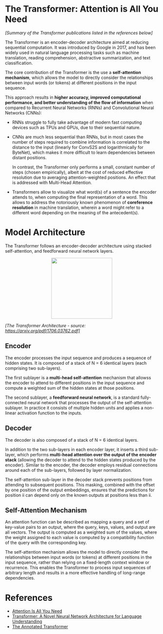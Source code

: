 # The Transformer: Attention is All You Need
*[Summary of the Transformer publications listed in the references below]*

The Transformer is an encoder-decoder architecture aimed at reducing sequential computation. It was introduced by Google in 2017, and has been widely used in natural language processing tasks such as machine translation, reading comprehension, abstractive summarization, and text classification.

The core contribution of the Transformer is the use a **self-attention mechanism**, which allows the model to directly consider the relationships between input words (or tokens) at different positions in the input sequence.

This approach results in **higher accuracy, improved computational performance, and better understanding of the flow of information** when compared to Recurrent Neural Networks (RNNs) and Convolutional Neural Networks (CNNs):
- RNNs struggle to fully take advantage of modern fast computing devices such as TPUs and GPUs, due to their sequential nature. 
- CNNs are much less sequential than RNNs, but in most cases the number of steps required to combine information is correlated to the distance to the input (linearly for ConvS2S and logarithmically for ByteNet), which makes it more difficult to learn dependencies between distant positions.  

    In contrast, the Transformer only performs a small, constant number of steps (chosen empirically), albeit at the cost of reduced effective resolution due to averaging attention-weighted positions. An effect that is addressed with Multi-Head Attention.
- Transformers allow to visualize what word(s) of a sentence the encoder attends to, when computing the final representation of a word. This allows to address the notoriously known phenomenon of **coreference resolution** in machine translation, wherein a word might refer to a different word depending on the meaning of the antecedent(s).

# Model Architecture

The Transformer follows an encoder-decoder architecture using stacked self-attention, and feedforward neural network layers.

<p align="center">
  <img src="/img/the-encoder-architecture" width="200">
</p>

*[The Transformer Architecture - source: https://arxiv.org/pdf/1706.03762.pdf]*

## Encoder

The encoder processes the input sequence and produces a sequence of hidden states. It is composed of a stack of N = 6 identical layers (each comprising two sub-layers). 

The first sublayer is a **multi-head self-attention** mechanism that allowss the encoder to attend to different positions in the input sequence and compute a weighted sum of the hidden states at those positions. 

The second sublayer, a **feedforward neural network**, is a standard fully-connected neural network that processes the output of the self-attention sublayer. In practice it consists of multiple hidden units and applies a non-linear activation function to the inputs.

## Decoder

The decoder is also composed of a stack of N = 6 identical layers. 

In addition to the two sub-layers in each encoder layer, it inserts a third sub-layer, which performs **multi-head attention over the output of the encoder stack** (allowing the decoder to attend to the hidden states produced by the encoder). Similar to the encoder, the decoder employs residual connections around each of the sub-layers, followed by layer normalization.

The self-attention sub-layer in the decoder stack prevents positions from attending to subsequent positions. This masking, combined with the offset by one position of the output embeddings, ensures that the predictions for position ii can depend only on the known outputs at positions less than ii.

## Self-Attention Mechanism

An attention function can be described as mapping a query and a set of key-value pairs to an output, where the query, keys, values, and output are all vectors. The output is computed as a weighted sum of the values, where the weight assigned to each value is computed by a compatibility function of the query with the corresponding key.

The self-attention mechanism allows the model to directly consider the relationships between input words (or tokens) at different positions in the input sequence, rather than relying on a fixed-length context window or recurrence. This enables the Transformer to process input sequences of arbitrary length and results in a more effective handling of long-range dependencies.

# References
- [Attention Is All You Need](https://arxiv.org/pdf/1706.03762.pdf)
- [Transformer: A Novel Neural Network Architecture for Language Understanding](https://ai.googleblog.com/2017/08/transformer-novel-neural-network.html)
- [The Annotated Transformer](http://nlp.seas.harvard.edu/annotated-transformer/)